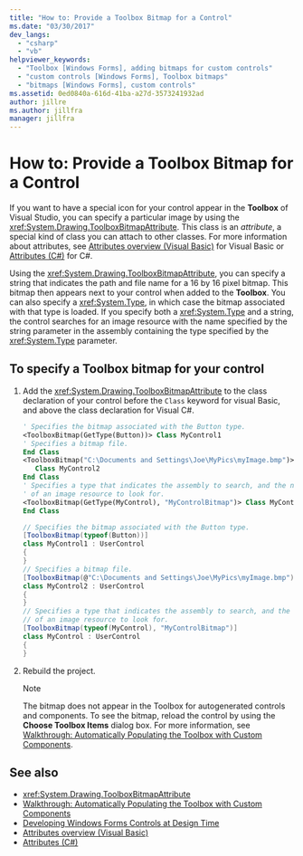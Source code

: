 ```yaml
---
title: "How to: Provide a Toolbox Bitmap for a Control"
ms.date: "03/30/2017"
dev_langs:
  - "csharp"
  - "vb"
helpviewer_keywords:
  - "Toolbox [Windows Forms], adding bitmaps for custom controls"
  - "custom controls [Windows Forms], Toolbox bitmaps"
  - "bitmaps [Windows Forms], custom controls"
ms.assetid: 0ed0840a-616d-41ba-a27d-3573241932ad
author: jillre
ms.author: jillfra
manager: jillfra
---
```

# How to: Provide a Toolbox Bitmap for a Control

If you want to have a special icon for your control appear in the **Toolbox** of Visual Studio, you can specify a particular image by using the <xref:System.Drawing.ToolboxBitmapAttribute>. This class is an *attribute*, a special kind of class you can attach to other classes. For more information about attributes, see [Attributes overview (Visual Basic)](https://docs.microsoft.com/dotnet/visual-basic/programming-guide/concepts/attributes/index) for Visual Basic or [Attributes (C#)](https://docs.microsoft.com/dotnet/csharp/programming-guide/concepts/attributes/index) for C#.

Using the <xref:System.Drawing.ToolboxBitmapAttribute>, you can specify a string that indicates the path and file name for a 16 by 16 pixel bitmap. This bitmap then appears next to your control when added to the **Toolbox**. You can also specify a <xref:System.Type>, in which case the bitmap associated with that type is loaded. If you specify both a <xref:System.Type> and a string, the control searches for an image resource with the name specified by the string parameter in the assembly containing the type specified by the <xref:System.Type> parameter.

## To specify a Toolbox bitmap for your control

1. Add the <xref:System.Drawing.ToolboxBitmapAttribute> to the class declaration of your control before the `Class` keyword for visual Basic, and above the class declaration for Visual C#.

    ```vb
    ' Specifies the bitmap associated with the Button type.
    <ToolboxBitmap(GetType(Button))> Class MyControl1
    ' Specifies a bitmap file.
    End Class
    <ToolboxBitmap("C:\Documents and Settings\Joe\MyPics\myImage.bmp")> _
       Class MyControl2
    End Class
    ' Specifies a type that indicates the assembly to search, and the name
    ' of an image resource to look for.
    <ToolboxBitmap(GetType(MyControl), "MyControlBitmap")> Class MyControl
    End Class
    ```

    ```csharp
    // Specifies the bitmap associated with the Button type.
    [ToolboxBitmap(typeof(Button))]
    class MyControl1 : UserControl
    {
    }
    // Specifies a bitmap file.
    [ToolboxBitmap(@"C:\Documents and Settings\Joe\MyPics\myImage.bmp")]
    class MyControl2 : UserControl
    {
    }
    // Specifies a type that indicates the assembly to search, and the name
    // of an image resource to look for.
    [ToolboxBitmap(typeof(MyControl), "MyControlBitmap")]
    class MyControl : UserControl
    {
    }
    ```

2. Rebuild the project.

    > [!NOTE]
    > The bitmap does not appear in the Toolbox for autogenerated controls and components. To see the bitmap, reload the control by using the **Choose Toolbox Items** dialog box. For more information, see [Walkthrough: Automatically Populating the Toolbox with Custom Components](walkthrough-automatically-populating-the-toolbox-with-custom-components.md).

## See also

- <xref:System.Drawing.ToolboxBitmapAttribute>
- [Walkthrough: Automatically Populating the Toolbox with Custom Components](walkthrough-automatically-populating-the-toolbox-with-custom-components.md)
- [Developing Windows Forms Controls at Design Time](developing-windows-forms-controls-at-design-time.md)
- [Attributes overview (Visual Basic)](https://docs.microsoft.com/dotnet/visual-basic/programming-guide/concepts/attributes/index)
- [Attributes (C#)](https://docs.microsoft.com/dotnet/csharp/programming-guide/concepts/attributes/index)
